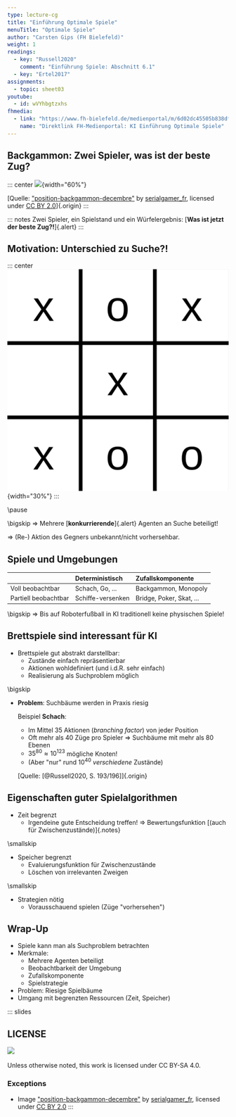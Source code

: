 ```yaml
---
type: lecture-cg
title: "Einführung Optimale Spiele"
menuTitle: "Optimale Spiele"
author: "Carsten Gips (FH Bielefeld)"
weight: 1
readings:
  - key: "Russell2020"
    comment: "Einführung Spiele: Abschnitt 6.1"
  - key: "Ertel2017"
assignments:
  - topic: sheet03
youtube:
  - id: wVYhbgtzxhs
fhmedia:
  - link: "https://www.fh-bielefeld.de/medienportal/m/6d02dc45505b838df7eaa0a5d8c4a65d608a2898f699716db3576caa9abf421debb61c3d5fc4c5effb0b5213b76c573df50d6aff203199eba8d66548c3238ba3"
    name: "Direktlink FH-Medienportal: KI Einführung Optimale Spiele"
---
```



## Backgammon: Zwei Spieler, was ist der beste Zug?

::: center
![](https://live.staticflickr.com/3670/11267311625_e4758ff425_o_d.jpg){width="60%"}

[Quelle: ["position-backgammon-decembre"](https://www.flickr.com/photos/83436399@N04/11267311625) by [serialgamer_fr](https://www.flickr.com/photos/83436399@N04), licensed under [CC BY 2.0](https://creativecommons.org/licenses/by/2.0/?ref=ccsearch&atype=rich)]{.origin}
:::

::: notes
Zwei Spieler, ein Spielstand und ein Würfelergebnis: [**Was ist jetzt der beste Zug?!**]{.alert}
:::


## Motivation: Unterschied zu Suche?!

::: center
![](images/tttEnd.png){width="30%"}
:::

\pause

\bigskip
=> Mehrere [**konkurrierende**]{.alert} Agenten an Suche beteiligt!

=> (Re-) Aktion des Gegners unbekannt/nicht vorhersehbar.


## Spiele und Umgebungen

|                      | Deterministisch   | Zufallskomponente        |
|:---------------------|:------------------|:-------------------------|
| Voll beobachtbar     | Schach, Go, ...   | Backgammon, Monopoly     |
| Partiell beobachtbar | Schiffe-versenken | Bridge, Poker, Skat, ... |


\bigskip
=> Bis auf Roboterfußball in KI traditionell keine physischen Spiele!


## Brettspiele sind interessant für KI

*   Brettspiele gut abstrakt darstellbar:
    *   Zustände einfach repräsentierbar
    *   Aktionen wohldefiniert (und i.d.R. sehr einfach)
    *   Realisierung als Suchproblem möglich

\bigskip

*   **Problem**: Suchbäume werden in Praxis riesig

    Beispiel **Schach**:
    -   Im Mittel 35 Aktionen (*branching factor*) von jeder Position
    -   Oft mehr als 40 Züge pro Spieler => Suchbäume mit mehr als 80 Ebenen
    -   $35^{80} \approx 10^{123}$ mögliche Knoten!
    -   (Aber "nur" rund $10^{40}$ _verschiedene_ Zustände)

    [Quelle: [@Russell2020, S. 193/196]]{.origin}


## Eigenschaften guter Spielalgorithmen

*   Zeit begrenzt
    *   Irgendeine gute Entscheidung treffen! => Bewertungsfunktion [(auch für Zwischenzustände)]{.notes}

\smallskip

*   Speicher begrenzt
    *   Evaluierungsfunktion für Zwischenzustände
    *   Löschen von irrelevanten Zweigen

\smallskip

*   Strategien nötig
    *   Vorausschauend spielen (Züge "vorhersehen")

## Wrap-Up

*   Spiele kann man als Suchproblem betrachten
*   Merkmale:
    -   Mehrere Agenten beteiligt
    -   Beobachtbarkeit der Umgebung
    -   Zufallskomponente
    -   Spielstrategie
*   Problem: Riesige Spielbäume
*   Umgang mit begrenzten Ressourcen (Zeit, Speicher)







<!-- DO NOT REMOVE - THIS IS A LAST SLIDE TO INDICATE THE LICENSE AND POSSIBLE EXCEPTIONS (IMAGES, ...). -->
::: slides
## LICENSE
![](https://licensebuttons.net/l/by-sa/4.0/88x31.png)

Unless otherwise noted, this work is licensed under CC BY-SA 4.0.

### Exceptions
*   Image ["position-backgammon-decembre"](https://www.flickr.com/photos/83436399@N04/11267311625) by [serialgamer_fr](https://www.flickr.com/photos/83436399@N04), licensed under [CC BY 2.0](https://creativecommons.org/licenses/by/2.0/?ref=ccsearch&atype=rich)
:::
